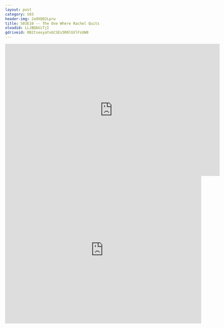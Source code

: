 ```yaml
---
layout: post 
category: S03 
header-img: 2a9XQ02Lprw 
title: S03E10 -- The One Where Rachel Quits 
oloadid: LLJBQbUiTjI 
gdriveid: 0B2tsexyaYxGCSEs5R0lGVlFsUW8 
--- 
```

<!--more--> 
<iframe src='https://openload.co/embed/LLJBQbUiTjI/' width='700' height='430' frameborder='0' scrolling='no' allowfullscreen='allowfullscreen'></iframe> 
<iframe src='https://drive.google.com/file/d/0B2tsexyaYxGCSEs5R0lGVlFsUW8/preview' width='640' height='480' frameborder='0' scrolling='no' allowfullscreen='allowfullscreen'></iframe> 